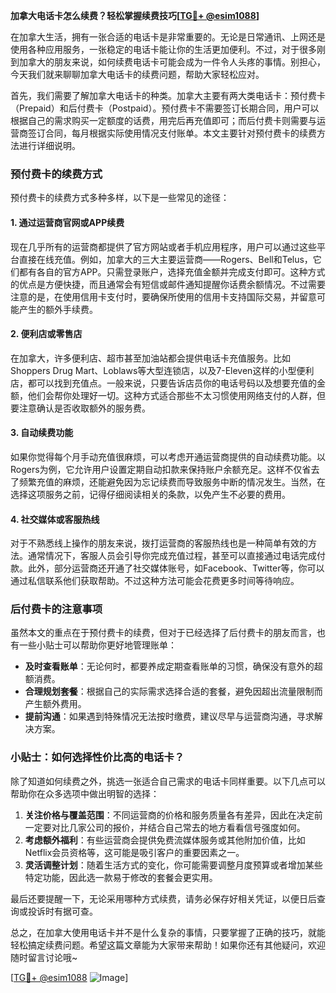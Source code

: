 **加拿大电话卡怎么续费？轻松掌握续费技巧[[TG💪+ @esim1088](https://t.me/s/esim1088)]**

在加拿大生活，拥有一张合适的电话卡是非常重要的。无论是日常通讯、上网还是使用各种应用服务，一张稳定的电话卡能让你的生活更加便利。不过，对于很多刚到加拿大的朋友来说，如何续费电话卡可能会成为一件令人头疼的事情。别担心，今天我们就来聊聊加拿大电话卡的续费问题，帮助大家轻松应对。

首先，我们需要了解加拿大电话卡的种类。加拿大主要有两大类电话卡：预付费卡（Prepaid）和后付费卡（Postpaid）。预付费卡不需要签订长期合同，用户可以根据自己的需求购买一定额度的话费，用完后再充值即可；而后付费卡则需要与运营商签订合同，每月根据实际使用情况支付账单。本文主要针对预付费卡的续费方法进行详细说明。

### 预付费卡的续费方式

预付费卡的续费方式多种多样，以下是一些常见的途径：

#### 1. **通过运营商官网或APP续费**
   现在几乎所有的运营商都提供了官方网站或者手机应用程序，用户可以通过这些平台直接在线充值。例如，加拿大的三大主要运营商——Rogers、Bell和Telus，它们都有各自的官方APP。只需登录账户，选择充值金额并完成支付即可。这种方式的优点是方便快捷，而且通常会有短信或邮件通知提醒你话费余额情况。不过需要注意的是，在使用信用卡支付时，要确保所使用的信用卡支持国际交易，并留意可能产生的额外手续费。

#### 2. **便利店或零售店**
   在加拿大，许多便利店、超市甚至加油站都会提供电话卡充值服务。比如Shoppers Drug Mart、Loblaws等大型连锁店，以及7-Eleven这样的小型便利店，都可以找到充值点。一般来说，只要告诉店员你的电话号码以及想要充值的金额，他们会帮你处理好一切。这种方式适合那些不太习惯使用网络支付的人群，但要注意确认是否收取额外的服务费。

#### 3. **自动续费功能**
   如果你觉得每个月手动充值很麻烦，可以考虑开通运营商提供的自动续费功能。以Rogers为例，它允许用户设置定期自动扣款来保持账户余额充足。这样不仅省去了频繁充值的麻烦，还能避免因为忘记续费而导致服务中断的情况发生。当然，在选择这项服务之前，记得仔细阅读相关的条款，以免产生不必要的费用。

#### 4. **社交媒体或客服热线**
   对于不熟悉线上操作的朋友来说，拨打运营商的客服热线也是一种简单有效的方法。通常情况下，客服人员会引导你完成充值过程，甚至可以直接通过电话完成付款。此外，部分运营商还开通了社交媒体账号，如Facebook、Twitter等，你可以通过私信联系他们获取帮助。不过这种方法可能会花费更多时间等待响应。

### 后付费卡的注意事项

虽然本文的重点在于预付费卡的续费，但对于已经选择了后付费卡的朋友而言，也有一些小贴士可以帮助你更好地管理账单：

- **及时查看账单**：无论何时，都要养成定期查看账单的习惯，确保没有意外的超额消费。
- **合理规划套餐**：根据自己的实际需求选择合适的套餐，避免因超出流量限制而产生额外费用。
- **提前沟通**：如果遇到特殊情况无法按时缴费，建议尽早与运营商沟通，寻求解决方案。

### 小贴士：如何选择性价比高的电话卡？

除了知道如何续费之外，挑选一张适合自己需求的电话卡同样重要。以下几点可以帮助你在众多选项中做出明智的选择：

1. **关注价格与覆盖范围**：不同运营商的价格和服务质量各有差异，因此在决定前一定要对比几家公司的报价，并结合自己常去的地方看看信号强度如何。
2. **考虑额外福利**：有些运营商会提供免费流媒体服务或其他附加价值，比如Netflix会员资格等，这可能是吸引客户的重要因素之一。
3. **灵活调整计划**：随着生活方式的变化，你可能需要调整月度预算或者增加某些特定功能，因此选一款易于修改的套餐会更实用。

最后还要提醒一下，无论采用哪种方式续费，请务必保存好相关凭证，以便日后查询或投诉时有据可查。

总之，在加拿大使用电话卡并不是什么复杂的事情，只要掌握了正确的技巧，就能轻松搞定续费问题。希望这篇文章能为大家带来帮助！如果你还有其他疑问，欢迎随时留言讨论哦~

[[TG💪+ @esim1088](https://t.me/s/esim1088) ![Image](https://i.postimg.cc/4NQfJmqS/Snipaste-2025-05-13-00-14-12.png)]